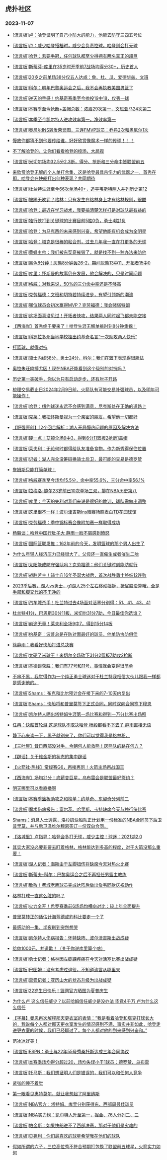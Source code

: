 ## 虎扑社区 
### 2023-11-07

+ [[流言板]卢：哈登证明了自己小防大的能力，他能去防守三四五号位](https://bbs.hupu.com/622885583.html)

+ [[流言板]卢：威少哈登搭档时，威少会负责控球，哈登则会打无球](https://bbs.hupu.com/622885262.html)

+ [[流言板]哈登：若要争冠，任何球队都至少得拥有两名真正的超巨](https://bbs.hupu.com/622884867.html)

+ [[流言板]斯蒂芬-库里在35岁时开季前7战场均得分30+，历史首人](https://bbs.hupu.com/622886783.html)

+ [[流言板]20岁之前单场38分仅五人达成：詹、杜、瓜、爱德华兹、文班](https://bbs.hupu.com/622884101.html)

+ [[流言板]科尔：明年巴黎奥运会之后，我不会再执教美国男篮了](https://bbs.hupu.com/622886684.html)

+ [[流言板]逆天的手感！约基奇赛季至今抛投19中18，仅丢一球](https://bbs.hupu.com/622882130.html)

+ [[流言板]本赛季至今抢断+盖帽总数：浓眉29次第一，文班亚马24次第二](https://bbs.hupu.com/622883908.html)

+ [[流言板]本季至今凯尔特人进攻效率第一，净效率第一](https://bbs.hupu.com/622887089.html)

+ [[流言板]奥尼尔INS转发荣誉图，三连FMVP球员：乔丹2次和奥尼尔1次](https://bbs.hupu.com/622883603.html)

+ [慢放你都猜不到他要传给谁，好好欣赏像魔术一样的传球！！！](https://bbs.hupu.com/622881793.html)

+ [不了解哈登的，让你们看看哈登的控场，大局观](https://bbs.hupu.com/622884465.html)

+ [[流言板]米切尔场均32.5分2.3断，得分、抢断和三分命中皆联盟前五](https://bbs.hupu.com/622887201.html)

+ [来欣赏哈登无解的个人单打合集，这是哈登最具杀伤力的武器之一，首秀在即，哈登会在快船打出何种表现？共同期待](https://bbs.hupu.com/622885836.html)

+ [[流言板]杜兰特生涯至今66次单场40+，追平韦斯特两人并列历史第12](https://bbs.hupu.com/622886528.html)

+ [[流言板]被踢无吹罚？格林：只有发生在格林身上才有格林规则，很酷](https://bbs.hupu.com/622879126.html)

+ [[流言板]哈登：最近在学习战术，我要搞清楚怎样打是对球队最有益的](https://bbs.hupu.com/622885499.html)

+ [[流言板]独行侠打到关键球的比赛目前5胜0负，勇士4胜1负](https://bbs.hupu.com/622882606.html)

+ [[流言板]哈登：为马克西的未来感到兴奋，希望他能有机会成为全明星](https://bbs.hupu.com/622885119.html)

+ [[流言板]哈登：塔克是很棒的粘合剂，过去几年我一直在打更多的无球](https://bbs.hupu.com/622885678.html)

+ [[流言板]黄蜂主帅：我们被东契奇摧毁了，就是找不到一种办法来防他](https://bbs.hupu.com/622883348.html)

+ [[流言板]黑色8分钟！灰熊8分钟轰26-2，期间灰熊13中11、开拓者15中0](https://bbs.hupu.com/622878914.html)

+ [[流言板]库里：怀斯曼的故事仍在发展，他会解决的，只是时间问题](https://bbs.hupu.com/622880218.html)

+ [[流言板]格威：对我来说，50%的三分命中率还是不够高](https://bbs.hupu.com/622878691.html)

+ [[流言板]克劳福德：文班和切特若持续进步，有望引领新的潮流](https://bbs.hupu.com/622885505.html)

+ [[流言板]哪位球员会初次赢得MVP？克劳福德：我会赌塔特姆](https://bbs.hupu.com/622885090.html)

+ [[流言板]这场面真没见过！开拓者快攻，结果两人同时起飞都未能空接](https://bbs.hupu.com/622877676.html)

+ [【西海岸】首秀终于要来了！哈登生涯无解单挑时刻8分钟集锦！](https://bbs.hupu.com/622878700.html)

+ [[流言板]科罗拉多州当地学校挂出约基奇名言“一次助攻两人快乐”](https://bbs.hupu.com/622882007.html)

+ [打篮球，就得对抗](https://bbs.hupu.com/622885461.html)

+ [[流言板]骑士内线58分，勇士24分，科尔：我们在篮下表现得很胆怯](https://bbs.hupu.com/622881136.html)

+ [奥拉朱旺肉搏尤因！现在NBA还能看到这个级别的对抗吗？](https://bbs.hupu.com/622879137.html)

+ [历史第一突破手，你以为只有启动走步，还有肘子开路](https://bbs.hupu.com/622885495.html)

+ [梳理交易截止日2024年2月9日前，火箭队有可能交易补强球员，以及明年可能操作！](https://bbs.hupu.com/622882197.html)

+ [[流言板]哈登：纽约球迷永远不会感到满意，尼克斯处在正确的道路上](https://bbs.hupu.com/622884641.html)

+ [[流言板]克莱：我把怀斯曼视为一个亲密的朋友，希望他一切都好](https://bbs.hupu.com/622880878.html)

+ [【肥强原创】12个回合解析：湖人开局慢热问题的原因及解决方法](https://bbs.hupu.com/622886496.html)

+ [[流言板]硬一点！艾顿全场9中3，得到6分11篮板2抢断1盖帽](https://bbs.hupu.com/622878566.html)

+ [[流言板]莱夫利：无论何时都得给队友准备食物，作为新秀得保住位置](https://bbs.hupu.com/622879611.html)

+ [[流言板]记者：湖人完全没筹码换骑士后卫，最可能的交易是德罗赞](https://bbs.hupu.com/622875936.html)

+ [詹姆斯只能打简单球！](https://bbs.hupu.com/622884294.html)

+ [[流言板]格威赛季至今场均15.5分，命中率55.6%，三分命中率56.1%](https://bbs.hupu.com/622876875.html)

+ [[流言板]拉梅洛-鲍尔23岁前已10次单场三双，排在NBA历史第八](https://bbs.hupu.com/622887495.html)

+ [[流言板]库里：今天的失利对我们来说是很好的教训，球队需做出调整](https://bbs.hupu.com/622881272.html)

+ [[流言板]这里很不一样！波尔津吉斯Ins晒赛场照表白TD花园球馆](https://bbs.hupu.com/622884089.html)

+ [[流言板]克劳福德：季中锦标赛会像附加赛一样取得成功](https://bbs.hupu.com/622885728.html)

+ [杨毅谈：哈登中国行肚子大 静雨一脸不屑感到愤怒](https://bbs.hupu.com/622886350.html)

+ [[流言板]国际篮联发推：162年前的今天，发明篮球的那个男人出生了](https://bbs.hupu.com/622883964.html)

+ [为什么年轻人经济压力已经很大了，父母还一直催生或者催生二胎](https://bbs.hupu.com/622876062.html)

+ [[流言板]太阳能成防守强队吗？克劳福德：他们关键时刻能防就行](https://bbs.hupu.com/622885662.html)

+ [[流言板]战胜苦主！骑士自16年圣诞大战后，首次战胜勇士终结12连败](https://bbs.hupu.com/622874487.html)

+ [2023季后赛，湖人vs勇士，g1湖人25个左右移动挡拆，撅屁股没算哦，全是手部和脚交代的不干净的](https://bbs.hupu.com/622886495.html)

+ [[流言板]汽车城杀手！杜兰特过去4场面对活塞分别得：51、41、43、41](https://bbs.hupu.com/622876032.html)

+ [杜兰特41分，巴恩斯30分11板，米切尔31分7助，今日最佳你选谁？](https://bbs.hupu.com/622878650.html)

+ [[流言板]前途无量！莱夫利全场9中7，得到15分14板](https://bbs.hupu.com/622876779.html)

+ [[流言板]约基奇：波普总是在防对面最好的球员，他单防协防俱佳](https://bbs.hupu.com/622882515.html)

+ [徐静雨：我看好快船打进总决赛](https://bbs.hupu.com/622885764.html)

+ [[流言板]太硬了米球王！米切尔全场砍下31分2篮板7助攻2抢断](https://bbs.hupu.com/622874526.html)

+ [[流言板]基德谈获胜：我们有77号和11号，事情就会变得很简单](https://bbs.hupu.com/622883202.html)

+ [不串不黑，我觉得作为一个纯正勇士球迷对于杜兰特我相信大伙儿跟我一样都是感谢他的。](https://bbs.hupu.com/622887075.html)

+ [[流言板]Shams：布克和比尔预计会在接下来的7-10天内复出](https://bbs.hupu.com/622887805.html)

+ [[流言板]Shams：快船将和普里莫签下正式合同，同时双向合同签下穆恩](https://bbs.hupu.com/622888007.html)

+ [[流言板]凯尔特人晒出塔特姆生涯第一场比赛和得到一万分比赛出场照](https://bbs.hupu.com/622888015.html)

+ [任冉：快船首轮游 这是球队不取决哈登 杨毅都看不下去了 静雨直接无语](https://bbs.hupu.com/622887403.html)

+ [静下心来谈一下，黑子就别来了，你们可以觉得我是格林粉，](https://bbs.hupu.com/622880069.html)

+ [【三叶屋】昔日西部没对手，今朝何人能救熊！灰熊队的路在何方？](https://bbs.hupu.com/622881195.html)

+ [【辟谣】关于维金斯的状态的集中辟谣](https://bbs.hupu.com/622887369.html)

+ [【火箭社·热线】常规赛G6，再接再厉！火箭主场再战国王](https://bbs.hupu.com/622886599.html)

+ [【西海岸】场均21分！底薪变巨星，乌布雷会是联盟最好签约？](https://bbs.hupu.com/622880486.html)

+ [明天哪里可以看直播啊](https://bbs.hupu.com/622887890.html)

+ [[流言板]本赛季篮板助攻之和榜单：约基奇、东契奇分列前二](https://bbs.hupu.com/622888233.html)

+ [[流言板]魔术伤病报告：富尔茨、哈里斯、卡特缺席今天与独行侠比赛](https://bbs.hupu.com/622888321.html)

+ [Shams：消息人士透露，洛杉矶快船队正计划用一份标准的NBA合同签下后卫普里莫，并与后卫泽维尔穆恩签订一份双向合同。 ​](https://bbs.hupu.com/622888017.html)

+ [【洛城里】卢指导：哈登会多打无球，威少主控！球迷：2021湖2.0](https://bbs.hupu.com/622880591.html)

+ [其实大家没必要非要去盯着格林，格林能达到多高的程度，对于火箭没那么重要！](https://bbs.hupu.com/622880914.html)

+ [[流言板]湖人记者：海斯由于左脚扭伤将缺席今天对热火比赛](https://bbs.hupu.com/622888650.html)

+ [[流言板]斯蒂夫-科尔：巴黎奥运会之后不再担任男篮主教练](https://bbs.hupu.com/622888510.html)

+ [[流言板]致敬！费城老鹰球员完成达阵后做出詹韦同款庆祝动作](https://bbs.hupu.com/622888629.html)

+ [格林打球一直这么脏的吗？](https://bbs.hupu.com/622887728.html)

+ [[流言板]火力全开！希罗赛季前6场场均横向对比：较上年全面提升](https://bbs.hupu.com/622888411.html)

+ [普里莫转正的话估计海蓝德或豹科比要走一个了](https://bbs.hupu.com/622888185.html)

+ [最感动的一集，半夜刷到突然想哭](https://bbs.hupu.com/622888346.html)

+ [[流言板]凯尔特人伤病报告：怀特缺阵、波尔津吉斯出战成疑](https://bbs.hupu.com/622888665.html)

+ [给你1000元，并道歉！（关于你说库里算个啥）](https://bbs.hupu.com/622887744.html)

+ [[流言板]勇士记者：格林因左脚踝疼痛在今天对活塞比赛出战成疑](https://bbs.hupu.com/622888686.html)

+ [[流言板]巴图姆：没有考虑过退役，不知道流言从哪里来](https://bbs.hupu.com/622888733.html)

+ [[流言板]雷霆记者：亚历山大的状态升级为出战成疑](https://bbs.hupu.com/622888705.html)

+ [[流言板]22岁生日快乐！篮网官方晒图为夏普庆生](https://bbs.hupu.com/622888415.html)

+ [为什么卢 这么信任威少？以前哈姆信任威少是没办法 毕竟4千万 卢为什么这么信任](https://bbs.hupu.com/622888264.html)

+ [【字幕】曼恩再次解释那天更衣室的表情：“我是看着哈登和塔克打球长大的，我说每个人都对那天更衣室发生的情况感到不满，事实并非如此，哈登走进更衣室的时候，我们已经聊过了，每个人都对他的到来感到兴奋和。”](https://bbs.hupu.com/622888628.html)

+ [范冰冰好美！](https://bbs.hupu.com/622888407.html)

+ [[流言板]ESPN：勇士与22年55号秀桑托斯达成三年合同协议](https://bbs.hupu.com/622888842.html)

+ [[流言板]本赛季场均得分超过20，场均失误小于1球员：德罗赞、乌布雷](https://bbs.hupu.com/622888850.html)

+ [[流言板]托马斯：我们想证明人们是错误的，我们可以和任何人竞争](https://bbs.hupu.com/622888873.html)

+ [紧张的睡不着觉](https://bbs.hupu.com/622888578.html)

+ [第一眼看见惠特莫尔，就让我想起了阿里纳斯](https://bbs.hupu.com/622887225.html)

+ [[流言板]NBA官方：塔特姆、库里分别获得东、西部周最佳球员](https://bbs.hupu.com/622888978.html)

+ [[流言板]NBA实力榜：凯尔特人升至第一，掘金、76人分列二、三](https://bbs.hupu.com/622888995.html)

+ [[流言板]帕金斯：如果快船进不了西部决赛，那对于他们是灾难的](https://bbs.hupu.com/622888962.html)

+ [[流言板]贝弗利：你们最喜欢的球星希望我在他们的球队](https://bbs.hupu.com/622889087.html)

+ [假如所谓的六子，三位高位秀不符合预期打包换了联盟前五球星，火箭实力如何](https://bbs.hupu.com/622888099.html)

